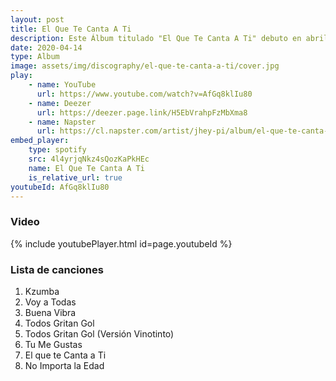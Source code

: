 ```yaml
---
layout: post
title: El Que Te Canta A Ti
description: Este Álbum titulado "El Que Te Canta A Ti" debuto en abril de 2020 como una compilación de los temas publicados desde el 2016 hasta finales de 2019.
date: 2020-04-14
type: Album
image: assets/img/discography/el-que-te-canta-a-ti/cover.jpg
play:
    - name: YouTube
      url: https://www.youtube.com/watch?v=AfGq8klIu80
    - name: Deezer
      url: https://deezer.page.link/H5EbVrahpFzMbXma8
    - name: Napster
      url: https://cl.napster.com/artist/jhey-pi/album/el-que-te-canta-a-ti
embed_player:
    type: spotify
    src: 4l4yrjqNkz4sQozKaPkHEc
    name: El Que Te Canta A Ti
    is_relative_url: true
youtubeId: AfGq8klIu80
---
```


### Video
{% include youtubePlayer.html id=page.youtubeId %}


### Lista de canciones

1. Kzumba
2. Voy a Todas
3. Buena Vibra
4. Todos Gritan Gol
5. Todos Gritan Gol (Versión Vinotinto)
6. Tu Me Gustas
7. El que te Canta a Ti
8. No Importa la Edad